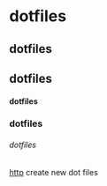 # dotfiles
## dotfiles
## dotfiles
#### dotfiles
### dotfiles
###### dotfiles
[http](http://www.baidu.com)
create new dot files
